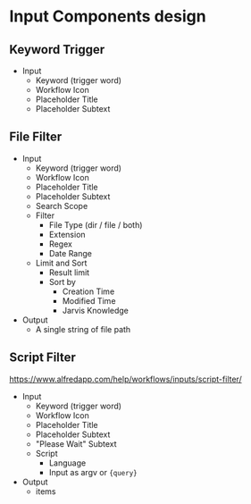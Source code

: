 # Input Components design

## Keyword Trigger

- Input
  - Keyword (trigger word)
  - Workflow Icon
  - Placeholder Title
  - Placeholder Subtext

## File Filter

- Input
  - Keyword (trigger word)
  - Workflow Icon
  - Placeholder Title
  - Placeholder Subtext
  - Search Scope
  - Filter
    - File Type (dir / file / both)
    - Extension
    - Regex
    - Date Range
  - Limit and Sort
    - Result limit
    - Sort by
      - Creation Time
      - Modified Time
      - Jarvis Knowledge
- Output
  - A single string of file path

## Script Filter

https://www.alfredapp.com/help/workflows/inputs/script-filter/

- Input
  - Keyword (trigger word)
  - Workflow Icon
  - Placeholder Title
  - Placeholder Subtext
  - "Please Wait" Subtext
  - Script
    - Language
    - Input as argv or `{query}`
- Output
  - items
